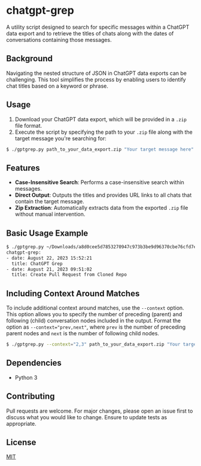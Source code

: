 # chatgpt-grep

A utility script designed to search for specific messages within a ChatGPT data export and to retrieve the titles of chats along with the dates of conversations containing those messages.

## Background

Navigating the nested structure of JSON in ChatGPT data exports can be challenging. This tool simplifies the process by enabling users to identify chat titles based on a keyword or phrase.

## Usage

1. Download your ChatGPT data export, which will be provided in a `.zip` file format.
2. Execute the script by specifying the path to your `.zip` file along with the target message you're searching for:

```bash
$ ./gptgrep.py path_to_your_data_export.zip "Your target message here"
```

## Features

- **Case-Insensitive Search**: Performs a case-insensitive search within messages.
- **Direct Output**: Outputs the titles and provides URL links to all chats that contain the target message.
- **Zip Extraction**: Automatically extracts data from the exported `.zip` file without manual intervention.

## Basic Usage Example

```bash
$ ./gptgrep.py ~/Downloads/a8d0cee5d7853270947c973b3be9d96370cbe76cfd7e3dc26a2714bbcddca106-2023-08-21-13-36-46.zip "my future self"
chatgpt-grep:
- date: August 22, 2023 15:52:21
  title: ChatGPT Grep
- date: August 21, 2023 09:51:02
  title: Create Pull Request from Cloned Repo
```

## Including Context Around Matches

To include additional context around matches, use the `--context` option. This option allows you to specify the number of preceding (parent) and following (child) conversation nodes included in the output. Format the option as `--context="prev,next"`, where `prev` is the number of preceding parent nodes and `next` is the number of following child nodes.

```bash
$ ./gptgrep.py --context="2,3" path_to_your_data_export.zip "Your target message here"
```

## Dependencies

- Python 3

## Contributing

Pull requests are welcome. For major changes, please open an issue first to discuss what you would like to change. Ensure to update tests as appropriate.

## License

[MIT](https://choosealicense.com/licenses/mit/)

